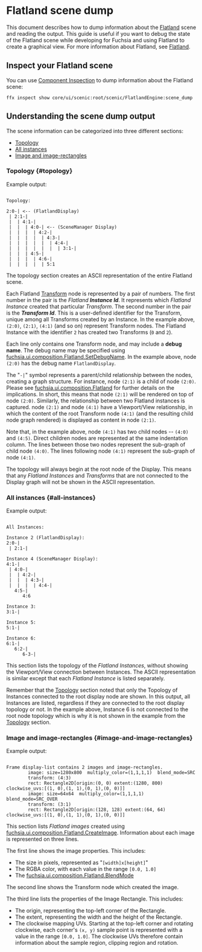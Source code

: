 # Flatland scene dump

This document describes how to dump information about the
[Flatland][glossary.flatland] scene and reading the output. This guide is useful
if you want to debug the state of the Flatland scene while developing for
Fuchsia and using Flatland to create a graphical view. For more information
about Flatland, see [Flatland][flatland-concepts].

## Inspect your Flatland scene

You can use
[Component Inspection](/docs/development/diagnostics/inspect/README.md) to dump
information about the Flatland scene:

```posix-terminal
ffx inspect show core/ui/scenic:root/scenic/FlatlandEngine:scene_dump
```

## Understanding the scene dump output

The scene information can be categorized into three different sections:

-   [Topology](#topology)
-   [All instances](#all-instances)
-   [Image and image-rectangles](#image-and-image-rectangles)

### Topology {#topology}

Example output:

```none {:.devsite-disable-click-to-copy}

Topology:

2:0-| <-- (FlatlandDisplay)
 | 2:1-|
 |  | 4:1-|
 |  |  | 4:0-| <-- (SceneManager Display)
 |  |  |  | 4:2-|
 |  |  |  |  | 4:3-|
 |  |  |  |  |  | 4:4-|
 |  |  |  |  |  |  | 3:1-|
 |  |  | 4:5-|
 |  |  |  | 4:6-|
 |  |  |  |  | 5:1

```

The topology section creates an ASCII representation of the entire Flatland
scene.

Each Flatland [Transform][glossary.transform] node is represented by a pair of
numbers. The first number in the pair is the *Flatland **Instance Id***. It
represents which *Flatland Instance* created that particular *Transform*. The
second number in the pair is the ***Transform Id***. This is a user-defined
identifier for the Transform, unique among all Transforms created by an
Instance. In the example above, `(2:0)`, `(2:1)`, `(4:1)` (and so on) represent
Transform nodes. The Flatland Instance with the identifier `2` has created two
Transforms (`0` and `2`).

Each line only contains one Transform node, and may include a **debug name**.
The debug name may be specified using
[fuchsia.ui.composition.Flatland.SetDebugName](/sdk/fidl/fuchsia.ui.composition/flatland.fidl).
In the example above, node `(2:0)` has the debug name `FlatlandDisplay`.

The "`-|`" symbol represents a parent/child relationship between the nodes,
creating a graph structure. For instance, node `(2:1)` is a child of node
`(2:0)`. Please see
[fuchsia.ui.composition.Flatland](/sdk/fidl/fuchsia.ui.composition/flatland.fidl)
for further details on the implications. In short, this means that node `(2:1)`
will be rendered on top of node `(2:0)`. Similarly, the relationship between two
Flatland instances is captured. node `(2:1)` and node `(4:1)` have a
Viewport/View relationship, in which the content of the root Transform node
`(4:1)` (and the resulting child node graph rendered) is displayed as content in
node `(2:1)`.

Note that, in the example above, node `(4:1)` has two child nodes -- `(4:0)` and
`(4:5)`. Direct children nodes are represented at the same indentation column.
The lines between those two nodes represent the sub-graph of child node `(4:0)`.
The lines following node `(4:1)` represent the sub-graph of node `(4:1)`.

The topology will always begin at the root node of the Display. This means that
any *Flatland Instances* and *Transforms* that are not connected to the Display
graph will not be shown in the ASCII representation.

### All instances {#all-instances}

Example output:

```none {:.devsite-disable-click-to-copy}

All Instances:

Instance 2 (FlatlandDisplay):
2:0-|
 | 2:1-|

Instance 4 (SceneManager Display):
4:1-|
 | 4:0-|
 |  | 4:2-|
 |  |  | 4:3-|
 |  |  |  | 4:4-|
   4:5-|
      4:6

Instance 3:
3:1-|

Instance 5:
5:1-|

Instance 6:
6:1-|
   6:2-|
      6-3-|

```

This section lists the topology of the *Flatland Instances*, without showing the
Viewport/View connection between Instances. The ASCII representation is similar
except that each *Flatland Instance* is listed separately.

Remember that the [Topology](#topology) section noted that only the Topology of
Instances connected to the root display node are shown. In this output, all
Instances are listed, regardless if they are connected to the root display
topology or not. In the example above, Instance 6 is not connected to the root
node topology which is why it is not shown in the example from the
[Topology](#topology) section.

### Image and image-rectangles {#image-and-image-rectangles}

Example output:

```none {:.devsite-disable-click-to-copy}

Frame display-list contains 2 images and image-rectangles.
        image: size=1280x800  multiply_color=(1,1,1,1)  blend_mode=SRC
        transform: (4:3)
        rect: Rectangle2D[origin:(0, 0) extent:(1280, 800) clockwise_uvs:[(1, 0),(1, 1),(0, 1),(0, 0)]]
        image: size=64x64  multiply_color=(1,1,1,1)  blend_mode=SRC_OVER
        transform: (3:1)
        rect: Rectangle2D[origin:(128, 128) extent:(64, 64) clockwise_uvs:[(1, 0),(1, 1),(0, 1),(0, 0)]]

```

This section lists *Flatland images* created using
[fuchsia.ui.composition.Flatland.CreateImage](/sdk/fidl/fuchsia.ui.composition/flatland.fidl).
Information about each image is represented on three lines.

The first line shows the image properties. This includes:

*   The size in pixels, represented as "`[width]x[height]`"
*   The RGBA color, with each value in the range `[0.0, 1.0]`
*   The
    [fuchsia.ui.composition.Flatland.BlendMode](/sdk/fidl/fuchsia.ui.composition/flatland.fidl)

The second line shows the Transform node which created the image.

The third line lists the properties of the Image Rectangle. This includes:

*   The origin, representing the top-left corner of the Rectangle.
*   The extent, representing the width and the height of the Rectangle.
*   The clockwise mapping UVs. Starting at the top-left corner and rotating
    clockwise, each corner's `(x, y)` sample point is represented with a value
    in the range `[0.0, 1.0]`. The clockwise UVs therefore contain information
    about the sample region, clipping region and rotation.

[flatland-concepts]: /docs/concepts/ui/scenic/flatland/index.md
[glossary.flatland]: /docs/glossary/README.md#flatland
[glossary.transform]: /docs/glossary/README.md#transform
